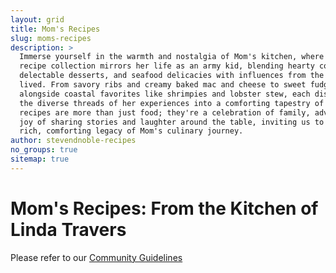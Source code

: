 ```yaml
---
layout: grid
title: Mom's Recipes
slug: moms-recipes
description: >
  Immerse yourself in the warmth and nostalgia of Mom's kitchen, where her eclectic
  recipe collection mirrors her life as an army kid, blending hearty comfort foods,
  delectable desserts, and seafood delicacies with influences from the many places she's
  lived. From savory ribs and creamy baked mac and cheese to sweet fudges and cakes,
  alongside coastal favorites like shrimpies and lobster stew, each dish weaves together
  the diverse threads of her experiences into a comforting tapestry of flavors. These
  recipes are more than just food; they're a celebration of family, adventure, and the
  joy of sharing stories and laughter around the table, inviting us to relish in the
  rich, comforting legacy of Mom's culinary journey.
author: stevendnoble-recipes
no_groups: true
sitemap: true
---
```


# Mom's Recipes: From the Kitchen of Linda Travers

Please refer to our [Community Guidelines](/community-guidelines)
